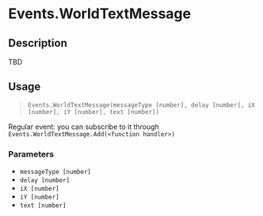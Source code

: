 # Events.WorldTextMessage
## Description
TBD

## Usage
> `Events.WorldTextMessage(messageType [number], delay [number], iX [number], iY [number], text [number])`

Regular event: you can subscribe to it through `Events.WorldTextMessage.Add(<function handler>)`

### Parameters
- `messageType [number]`
- `delay [number]`
- `iX [number]`
- `iY [number]`
- `text [number]`